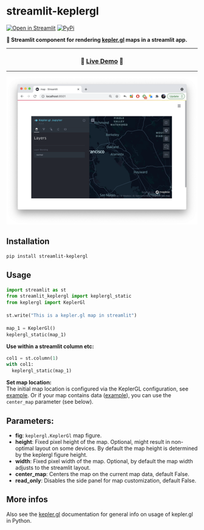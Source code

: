 # streamlit-keplergl

[![Open in Streamlit](https://static.streamlit.io/badges/streamlit_badge_black_white.svg)](https://share.streamlit.io/chrieke/streamlit-keplergl/main/examples/streamlit-keplergl-example.py)
[![PyPi](https://img.shields.io/pypi/v/streamlit-keplergl)](https://pypi.org/project/streamlit-keplergl/)

**🗾 Streamlit component for rendering [kepler.gl](https://docs.kepler.gl/docs/keplergl-jupyter#2-add-data) maps
in a streamlit app.**

---

<h3 align="center">
  🎈 <a href="https://share.streamlit.io/chrieke/streamlit-keplergl/main/examples/streamlit-keplergl-example.py">Live Demo</a> 🎈
</h3>

---

<p align="center">
    <img src="./examples/example-screenshot.png" width=700></a>
</p>

## Installation

```bash
pip install streamlit-keplergl
```

## Usage

```python
import streamlit as st
from streamlit_keplergl import keplergl_static
from keplergl import KeplerGl

st.write("This is a kepler.gl map in streamlit")

map_1 = KeplerGl()
keplergl_static(map_1)
```

**Use within a streamlit column etc:**
```python
col1 = st.column(1)
with col1:
  keplergl_static(map_1)
```

**Set map location:**  
The initial map location is configured via the KeplerGL configuration, see
[example](https://github.com/chrieke/streamlit-keplergl/blob/main/examples/streamlit-keplergl-example-with-config.py). Or if your map contains data
([example](https://github.com/chrieke/streamlit-keplergl/blob/main/examples/streamlit-keplergl-example-with-data.py)), 
you can use the `center_map` parameter (see below).


## Parameters:
- **fig**: `keplergl.KeplerGl` map figure.
- **height**: Fixed pixel height of the map. Optional, might result in non-optimal layout on some devices. By
  default the map height is determined by the keplergl figure height.
- **width**: Fixed pixel width of the map. Optional, by default the map width adjusts to the streamlit layout.
- **center_map**: Centers the map on the current map data, default False.
- **read_only**: Disables the side panel for map customization, default False.


## More infos

Also see the [kepler.gl](https://docs.kepler.gl/docs/keplergl-jupyter#2-add-data) documentation
for general info on usage of kepler.gl in Python.
